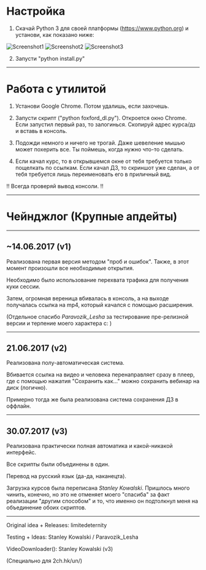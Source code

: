  
 Настройка
====================

1. Скачай Python 3 для своей платформы (https://www.python.org) и установи, как показано ниже:

![Screenshot1](https://i.imgur.com/24fZCce.png)
![Screenshot2](https://i.imgur.com/BDjiTsJ.png)
![Screenshot3](https://i.imgur.com/fyLH7tD.png)

2. Запусти "python install.py"

--------------------

  Работа с утилитой
====================

1. Установи Google Chrome. Потом удалишь, если захочешь.

2. Запусти скрипт ("python foxford_dl.py"). Откроется окно Chrome. Если запустил первый раз, то залогинься. Скопируй адрес курса/дз и вставь в консоль.

3. Подожди немного и ничего не трогай. Даже шевеление мышью может похерить все. Ты поймешь, когда нужно что-то сделать.

4. Если качал курс, то в открывшемся окне от тебя требуется только пощелкать по ссылкам. Если качал ДЗ, то скриншот уже сделан, а от тебя требуется лишь переименовать его в приличный вид.

!! Всегда проверяй вывод консоли. !!

--------------------

Чейнджлог (Крупные апдейты)
====================

---

~14.06.2017 (v1)
---

Реализована первая версия методом "проб и ошибок". Также, в этот момент произошли все необходимые открытия.

Необходимо было использование перехвата трафика для получения куки сессии.

Затем, огромная вереница вбивалась в консоль, а на выходе получалась ссылка на mp4, который качался с помощью расширения.

(Отдельное спасибо *Paravozik_Lesha* за тестирование пре-релизной версии и терпение моего характера c: )

---

21.06.2017 (v2)
---

Реализована полу-автоматическая система.

Вбивается ссылка на видео и человека перенаправляет сразу в плеер, где с помощью нажатия "Сохранить как..." можно сохранить вебинар на диск (логично). 

Примерно тогда же была реализована система сохранения ДЗ в оффлайн.

---

30.07.2017 (v3)
---

Реализована практически полная автоматика и какой-никакой интерфейс.

Все скрипты были объединены в один.

Перевод на русский язык (да-да, наканецта).

Загрузка курсов была переписана *Stanley Kowalski*. Пришлось много чинить, конечно, но это не отменяет моего "спасиба" за факт реализации "другим способом" и то, что именно он подтолкнул меня на объединение обоих скриптов.

--------

Original idea + Releases: limitedeternity

Testing + Ideas: Stanley Kowalski / Paravozik_Lesha

VideoDownloader(): Stanley Kowalski (v3)

(Специально для 2ch.hk/un/)
